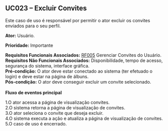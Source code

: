 ## UC023 – Excluir Convites ##

Este caso de uso é responsável por permitir o ator excluir os convites enviados para o seu perfil.

**Ator:** Usuário.

**Prioridade:** Importante

**Requisitos Funcionais Associados:** [RF005](RF005.md) Gerenciar Convites do Usuário.<br>
<b>Requisitos Não Funcionais Associados:</b> Disponibilidade, tempo de acesso, segurança do sistema, interface gráfica.<br>
<b>Pré-condição:</b> O ator deve estar conectado ao sistema (ter efetuado o login) e deve estar na página de álbuns.<br>
<b>Pós-condição:</b> O ator deve conseguir excluir um convite selecionado.<br>
<br>
<b>Fluxo de eventos principal</b>

1.O ator acessa a página de visualização convites.<br>
2.O sistema retorna a página de visualização de convites.<br>
3.O ator seleciona o convite que deseja excluir.<br>
4.O sistema executa a ação e atualiza a página de visualização de convites.<br>
5.O caso de uso é encerrado.